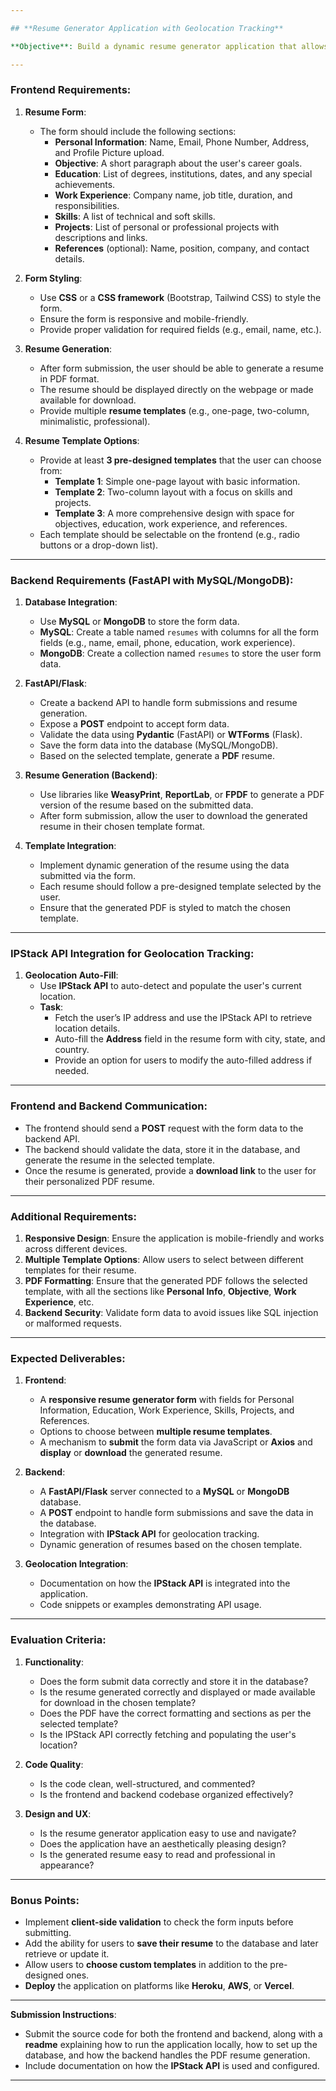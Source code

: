 ```yaml
---

## **Resume Generator Application with Geolocation Tracking**

**Objective**: Build a dynamic resume generator application that allows users to input their details via a form, generate a resume based on their inputs, and store the data in a backend database. The backend should be developed using **Python** and **FastAPI** (or **Flask**), and the data should be stored in a **MySQL** or **MongoDB** database. The generated resume should be displayed in a pre-designed template and available for download as a PDF. Additionally, integrate **IPStack API** to auto-track the user's geolocation.

---
```


### **Frontend Requirements:**

1. **Resume Form**:
    - The form should include the following sections:
        - **Personal Information**: Name, Email, Phone Number, Address, and Profile Picture upload.
        - **Objective**: A short paragraph about the user's career goals.
        - **Education**: List of degrees, institutions, dates, and any special achievements.
        - **Work Experience**: Company name, job title, duration, and responsibilities.
        - **Skills**: A list of technical and soft skills.
        - **Projects**: List of personal or professional projects with descriptions and links.
        - **References** (optional): Name, position, company, and contact details.

2. **Form Styling**:
    - Use **CSS** or a **CSS framework** (Bootstrap, Tailwind CSS) to style the form.
    - Ensure the form is responsive and mobile-friendly.
    - Provide proper validation for required fields (e.g., email, name, etc.).

3. **Resume Generation**:
    - After form submission, the user should be able to generate a resume in PDF format.
    - The resume should be displayed directly on the webpage or made available for download.
    - Provide multiple **resume templates** (e.g., one-page, two-column, minimalistic, professional).

4. **Resume Template Options**:
    - Provide at least **3 pre-designed templates** that the user can choose from:
        - **Template 1**: Simple one-page layout with basic information.
        - **Template 2**: Two-column layout with a focus on skills and projects.
        - **Template 3**: A more comprehensive design with space for objectives, education, work experience, and references.
    - Each template should be selectable on the frontend (e.g., radio buttons or a drop-down list).

---

### **Backend Requirements (FastAPI with MySQL/MongoDB):**

1. **Database Integration**:
    - Use **MySQL** or **MongoDB** to store the form data.
    - **MySQL**: Create a table named `resumes` with columns for all the form fields (e.g., name, email, phone, education, work experience).
    - **MongoDB**: Create a collection named `resumes` to store the user form data.

2. **FastAPI/Flask**:
    - Create a backend API to handle form submissions and resume generation.
    - Expose a **POST** endpoint to accept form data.
    - Validate the data using **Pydantic** (FastAPI) or **WTForms** (Flask).
    - Save the form data into the database (MySQL/MongoDB).
    - Based on the selected template, generate a **PDF** resume.

3. **Resume Generation (Backend)**:
    - Use libraries like **WeasyPrint**, **ReportLab**, or **FPDF** to generate a PDF version of the resume based on the submitted data.
    - After form submission, allow the user to download the generated resume in their chosen template format.

4. **Template Integration**:
    - Implement dynamic generation of the resume using the data submitted via the form.
    - Each resume should follow a pre-designed template selected by the user.
    - Ensure that the generated PDF is styled to match the chosen template.

---

### **IPStack API Integration for Geolocation Tracking:**

1. **Geolocation Auto-Fill**:
    - Use **IPStack API** to auto-detect and populate the user's current location.
    - **Task**:
        - Fetch the user’s IP address and use the IPStack API to retrieve location details.
        - Auto-fill the **Address** field in the resume form with city, state, and country.
        - Provide an option for users to modify the auto-filled address if needed.

---

### **Frontend and Backend Communication**:

- The frontend should send a **POST** request with the form data to the backend API.
- The backend should validate the data, store it in the database, and generate the resume in the selected template.
- Once the resume is generated, provide a **download link** to the user for their personalized PDF resume.

---

### **Additional Requirements:**

1. **Responsive Design**: Ensure the application is mobile-friendly and works across different devices.
2. **Multiple Template Options**: Allow users to select between different templates for their resume.
3. **PDF Formatting**: Ensure that the generated PDF follows the selected template, with all the sections like **Personal Info**, **Objective**, **Work Experience**, etc.
4. **Backend Security**: Validate form data to avoid issues like SQL injection or malformed requests.

---

### **Expected Deliverables:**

1. **Frontend**:
    - A **responsive resume generator form** with fields for Personal Information, Education, Work Experience, Skills, Projects, and References.
    - Options to choose between **multiple resume templates**.
    - A mechanism to **submit** the form data via JavaScript or **Axios** and **display** or **download** the generated resume.

2. **Backend**:
    - A **FastAPI/Flask** server connected to a **MySQL** or **MongoDB** database.
    - A **POST** endpoint to handle form submissions and save the data in the database.
    - Integration with **IPStack API** for geolocation tracking.
    - Dynamic generation of resumes based on the chosen template.

3. **Geolocation Integration**:
    - Documentation on how the **IPStack API** is integrated into the application.
    - Code snippets or examples demonstrating API usage.

---

### **Evaluation Criteria:**

1. **Functionality**:
    - Does the form submit data correctly and store it in the database?
    - Is the resume generated correctly and displayed or made available for download in the chosen template?
    - Does the PDF have the correct formatting and sections as per the selected template?
    - Is the IPStack API correctly fetching and populating the user's location?

2. **Code Quality**:
    - Is the code clean, well-structured, and commented?
    - Is the frontend and backend codebase organized effectively?

3. **Design and UX**:
    - Is the resume generator application easy to use and navigate?
    - Does the application have an aesthetically pleasing design?
    - Is the generated resume easy to read and professional in appearance?

---

### **Bonus Points**:
- Implement **client-side validation** to check the form inputs before submitting.
- Add the ability for users to **save their resume** to the database and later retrieve or update it.
- Allow users to **choose custom templates** in addition to the pre-designed ones.
- **Deploy** the application on platforms like **Heroku**, **AWS**, or **Vercel**.

---

**Submission Instructions**:
- Submit the source code for both the frontend and backend, along with a **readme** explaining how to run the application locally, how to set up the database, and how the backend handles the PDF resume generation.
- Include documentation on how the **IPStack API** is used and configured.

---

